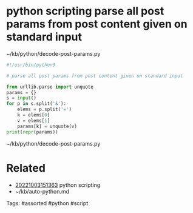 # python scripting parse all post params from post content given on standard input
~/kb/python/decode-post-params.py
```python
#!/usr/bin/python3

# parse all post params from post content given on standard input

from urllib.parse import unquote
params = {}
s = input()
for p in s.split('&'):
    elems = p.split('=')
    k = elems[0]
    v = elems[1]
    params[k] = unquote(v)
print(repr(params))
```

~/kb/python/decode-post-params.py
# Related
- [20221003151363](/zet/20221003151363/README.md) python scripting
- ~/kb/auto-python.md

Tags:
    #assorted #python #script
